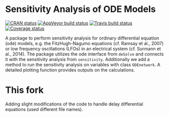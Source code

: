 Sensitivity Analysis of ODE Models
==============

[![CRAN status](https://www.r-pkg.org/badges/version/ODEsensitivity)](https://cran.r-project.org/package=ODEsensitivity)
[![AppVeyor build status](https://ci.appveyor.com/api/projects/status/github/surmann/ODEsensitivity?branch=master&svg=true)](https://ci.appveyor.com/project/surmann/ODEsensitivity)
[![Travis build status](https://travis-ci.org/surmann/ODEsensitivity.svg?branch=master)](https://travis-ci.org/surmann/ODEsensitivity)
[![Coverage status](https://codecov.io/gh/surmann/ODEsensitivity/branch/master/graph/badge.svg)](https://codecov.io/github/surmann/ODEsensitivity?branch=master)

A package to perform sensitivity analysis for ordinary differential equation (ode)
models, e.g. the FitzHugh-Nagumo equations (cf. Ramsay et al., 2007) or low
frequency oscillations (LFOs) in an electrical system (cf. Surmann et al.,
2014).
The package utilizes the ode interface from `deSolve` and connects it with the
sensitivity analysis from `sensitivity`. Additionally we add a method to
run the sensitivity analysis on variables with class `ODEnetwork`. A detailed
plotting function provides outputs on the calculations.

# This fork
Adding slight modifications of the code to handle delay differential equations (used different file names).
